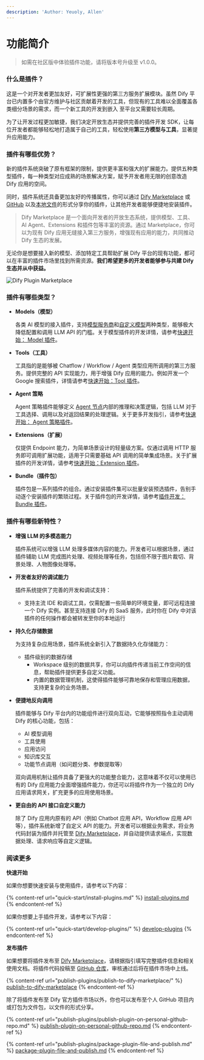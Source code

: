 ```yaml
---
description: 'Author: Yeuoly, Allen'
---
```


# 功能简介

> 如需在社区版中体验插件功能，请将版本号升级至 v1.0.0。

### 什么是插件？

这是一个对开发者更加友好，可扩展性更强的第三方服务扩展模块。虽然 Dify 平台已内置多个由官方维护与社区贡献着开发的工具，但现有的工具难以全面覆盖各类细分场景的需求，而一个新工具的开发到嵌入 至平台又需要较长周期。

为了让开发过程更加敏捷，我们决定开放生态并提供完善的插件开发 SDK，让每位开发者都能够轻松地打造属于自己的工具，轻松使用**第三方模型与工具**，显著提升应用能力。

### 插件有哪些优势？

新的插件系统突破了原有框架的限制，提供更丰富和强大的扩展能力。提供五种类型插件，每一种类型对应成熟的场景解决方案，赋予开发者用无限的创意改造 Dify 应用的空间。

同时，插件系统还具备更加友好的传播属性，你可以通过 [Dify Marketplace](https://marketplace.dify.ai/) 或 [GitHub](publish-plugins/publish-plugin-on-personal-github-repo.md) 以及[本地文件](publish-plugins/package-and-publish-plugin-file.md)的形式分享你的插件，让其他开发者能够便捷地安装插件。

> Dify Marketplace 是一个面向开发者的开放生态系统，提供模型、工具、AI Agent、Extensions 和插件包等丰富的资源。通过 Marketplace，你可以为现有 Dify 应用无缝接入第三方服务，增强现有应用的能力，共同推动 Dify 生态的发展。

无论你是想要接入新的模型、添加特定工具帮助扩展 Dify 平台的现有功能，都可以在丰富的插件市场里找到所需资源。**我们希望更多的开发者能够参与共建 Dify 生态并从中获益。**

![Dify Plugin Marketplace](https://assets-docs.dify.ai/2025/01/83f9566063db7ae4886f6a139f3f81ff.png)

### 插件有哪些类型？

*   **Models（模型）**

    各类 AI 模型的接入插件，支持[模型服务商](quick-start/develop-plugins/model-plugin/integrate-the-predefined-model.md)和[自定义模型](quick-start/develop-plugins/model-plugin/customizable-model.md)两种类型，能够极大降低配置和调用 LLM API 的门槛。关于模型插件的开发详情，请参考[快速开始： Model 插件](quick-start/develop-plugins/model-plugin/)。
*   **Tools（工具）**

    工具指的是能够被 Chatflow / Workflow / Agent 类型应用所调用的第三方服务。提供完整的 API 实现能力，用于增强 Dify 应用的能力。例如开发一个 Google 搜索插件，详情请参考[快速开始：Tool 插件](quick-start/develop-plugins/tool-type-plugin.md)。
*   **Agent 策略**

    Agent 策略插件能够定义 [Agent 节点](../guides/workflow/node/agent.md)内部的推理和决策逻辑，包括 LLM 对于工具选择、调用以及对返回结果的处理逻辑。关于更多开发指引，请参考[快速开始： Agent 策略插件](quick-start/develop-plugins/agent-strategy-plugin.md)。
*   **Extensions（扩展）**

    仅提供 Endpoint 能力，为简单场景设计的轻量级方案。仅通过调用 HTTP 服务即可调用扩展功能，适用于只需要基础 API 调用的简单集成场景。关于扩展插件的开发详情，请参考[快速开始：Extension 插件](quick-start/develop-plugins/extension-plugin.md)。
*   **Bundle（插件包）**

    插件包是一系列插件的组合。通过安装插件集可以批量安装预选插件，告别手动逐个安装插件的繁琐过程。关于插件包的开发详情，请参考[插件开发：Bundle 插件](quick-start/develop-plugins/bundle.md)。

### 插件有哪些新特性？

*   **增强 LLM 的多模态能力**

    插件系统可以增强 LLM 处理多媒体内容的能力。开发者可以根据场景，通过插件辅助 LLM 完成图片处理、视频处理等任务，包括但不限于图片裁切、背景处理、人物图像处理等。
*   **开发者友好的调试能力**

    插件系统提供了完善的开发和调试支持：

    * 支持主流 IDE 和调试工具，仅需配置一些简单的环境变量，即可远程连接一个 Dify 实例。甚至支持连接 Dify 的 SaaS 服务，此时你在 Dify 中对该插件的任何操作都会被转发至你的本地运行
*   **持久化存储数据**

    为支持复杂应用场景，插件系统全新引入了数据持久化存储能力：

    * 插件级别的数据存储
      * Workspace 级别的数据共享，你可以向插件传递当前工作空间的信息，帮助插件提供更多自定义功能。
      * 内置的数据管理机制，这使得插件能够可靠地保存和管理应用数据，支持更复杂的业务场景。
*   **便捷地反向调用**

    插件能够与 Dify 平台内的功能组件进行双向互动，它能够按照指令主动调用 Dify 的核心功能，包括：

    * AI 模型调用
    * 工具使用
    * 应用访问
    * 知识库交互
    * 功能节点调用（如问题分类、参数提取等）

    双向调用机制让插件具备了更强大的功能整合能力，这意味着不仅可以使用已有的 Dify 应用能力全面增强插件能力，你还可以将插件作为一个独立的 Dify 应用请求网关，扩充更多的应用使用场景。
*   **更自由的 API 接口自定义能力**

    除了 Dify 应用内原有的 API（例如 Chatbot 应用 API，Workflow 应用 API 等），插件系统新增了自定义 API 的能力。开发者可以根据业务需求，将业务代码封装为插件并托管至 [Dify Marketplace](https://marketplace.dify.ai/)，并自动提供请求端点，实现数据处理、请求响应等自定义逻辑。

### 阅读更多

**快速开始**

如果你想要快速安装与使用插件，请参考以下内容：

{% content-ref url="quick-start/install-plugins.md" %}
[install-plugins.md](quick-start/install-plugins.md)
{% endcontent-ref %}

如果你想要上手插件开发，请参考以下内容：

{% content-ref url="quick-start/develop-plugins/" %}
[develop-plugins](quick-start/develop-plugins/)
{% endcontent-ref %}

**发布插件**

如果想要将插件发布至 [Dify Marketplace](https://marketplace.dify.ai/)，请根据指引填写完整插件信息和相关使用文档。将插件代码投稿至 [GitHub 仓库](https://github.com/langgenius/dify-official-plugins)，审核通过后将在插件市场中上线。

{% content-ref url="publish-plugins/publish-to-dify-marketplace/" %}
[publish-to-dify-marketplace](publish-plugins/publish-to-dify-marketplace/)
{% endcontent-ref %}

除了将插件发布至 Dify 官方插件市场以外，你也可以发布至个人 GitHub 项目内或打包为文件包，以文件的形式分享。

{% content-ref url="publish-plugins/publish-plugin-on-personal-github-repo.md" %}
[publish-plugin-on-personal-github-repo.md](publish-plugins/publish-plugin-on-personal-github-repo.md)
{% endcontent-ref %}

{% content-ref url="publish-plugins/package-plugin-file-and-publish.md" %}
[package-plugin-file-and-publish.md](publish-plugins/package-plugin-file-and-publish.md)
{% endcontent-ref %}
